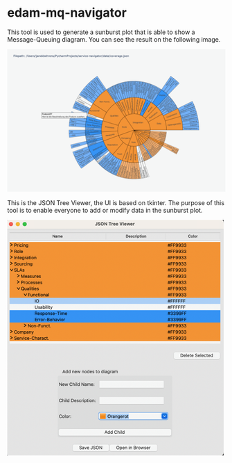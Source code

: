 # edam-mq-navigator

<p>
This tool is used to generate a sunburst plot that is able to show a Message-Queuing diagram. 
You can see the result on the following image.
</p>

<img alt="Sunburstdiagrammm" src="readme_res/Beschreibung.png" width="800"/>
<p>
This is the JSON Tree Viewer, the UI is based on tkinter. 
The purpose of this tool is to enable everyone to add or modify data in the sunburst plot.
</p>

<img alt="Dateneingabe_Tool.png" src="readme_res/Dateneingabe_Tool.png" width="500"/>